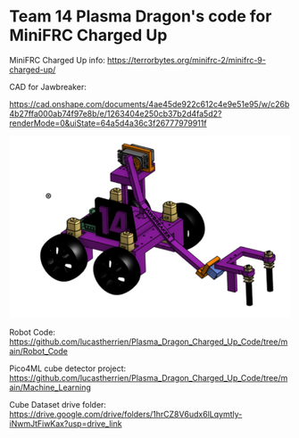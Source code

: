 # Team 14 Plasma Dragon's code for MiniFRC Charged Up

MiniFRC Charged Up info:
https://terrorbytes.org/minifrc-2/minifrc-9-charged-up/ 

CAD for Jawbreaker:

https://cad.onshape.com/documents/4ae45de922c612c4e9e51e95/w/c26b4b27ffa000ab74f97e8b/e/1263404e250cb37b2d4fa5d2?renderMode=0&uiState=64a5d4a36c3f26777979911f

![jawbreaker_cad](https://github.com/lucastherrien/Plasma_Dragon_Charged_Up_Code/blob/main/readme_images/jawbreaker_cad.png)

Robot Code:
https://github.com/lucastherrien/Plasma_Dragon_Charged_Up_Code/tree/main/Robot_Code

Pico4ML cube detector project:
https://github.com/lucastherrien/Plasma_Dragon_Charged_Up_Code/tree/main/Machine_Learning

Cube Dataset drive folder:
https://drive.google.com/drive/folders/1hrCZ8V6udx6lLqymtly-iNwmJtFiwKax?usp=drive_link 
 
